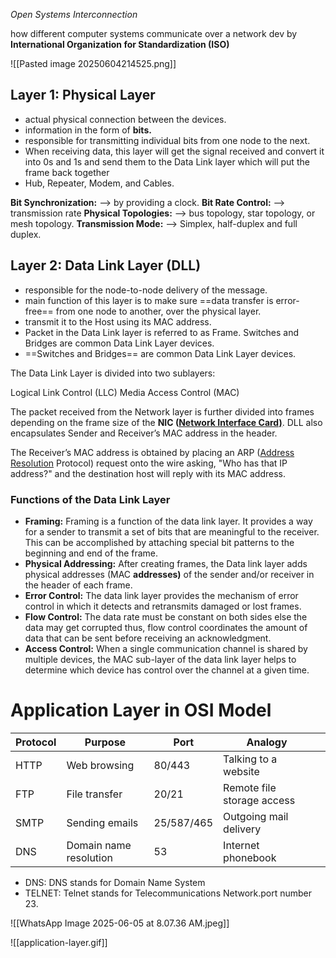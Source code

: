 *Open Systems Interconnection*

how different computer systems communicate over a network
dev by **International Organization for Standardization (ISO)**

![[Pasted image 20250604214525.png]]

## ****Layer 1: Physical Layer****

- actual physical connection between the devices.
- information in the form of ****bits.****
- responsible for transmitting individual bits from one node to the next.
- When receiving data, this layer will get the signal received and convert it into 0s and 1s and send them to the Data Link layer which will put the frame back together
-  Hub, Repeater, Modem, and Cables.

****Bit Synchronization:**** --> by providing a clock.
****Bit Rate Control:**** --> transmission rate
****Physical Topologies:**** --> bus topology, star topology, or mesh topology.
****Transmission Mode:**** --> Simplex, half-duplex and full duplex.

## ****Layer 2: Data Link Layer (DLL)****

- responsible for the node-to-node delivery of the message.
- main function of this layer is to make sure ==data transfer is error-free== from one node to another, over the physical layer.
- transmit it to the Host using its MAC address. 
- Packet in the Data Link layer is referred to as Frame. Switches and Bridges are common Data Link Layer devices.
-  ==Switches and Bridges== are common Data Link Layer devices.

The Data Link Layer is divided into two sublayers:

Logical Link Control (LLC)
Media Access Control (MAC)

The packet received from the Network layer is further divided into frames depending on the frame size of the ****NIC (****[****Network Interface Card)****](https://www.geeksforgeeks.org/nic-full-form/). DLL also encapsulates Sender and Receiver’s MAC address in the header.

The Receiver’s MAC address is obtained by placing an ARP ([Address Resolution](https://www.geeksforgeeks.org/how-address-resolution-protocol-arp-works) Protocol) request onto the wire asking, "Who has that IP address?" and the destination host will reply with its MAC address.

### Functions of the Data Link Layer

- ****Framing:**** Framing is a function of the data link layer. It provides a way for a sender to transmit a set of bits that are meaningful to the receiver. This can be accomplished by attaching special bit patterns to the beginning and end of the frame.
- ****Physical Addressing:**** After creating frames, the Data link layer adds physical addresses (MAC ****addresses)**** of the sender and/or receiver in the header of each frame.
- ****Error Control:**** The data link layer provides the mechanism of error control in which it detects and retransmits damaged or lost frames.
- ****Flow Control:**** The data rate must be constant on both sides else the data may get corrupted thus, flow control coordinates the amount of data that can be sent before receiving an acknowledgment.
- ****Access Control:**** When a single communication channel is shared by multiple devices, the MAC sub-layer of the data link layer helps to determine which device has control over the channel at a given time.

# Application Layer in OSI Model

| Protocol | Purpose                | Port       | Analogy                    |     |
| -------- | ---------------------- | ---------- | -------------------------- | --- |
| HTTP     | Web browsing           | 80/443     | Talking to a website       |     |
| FTP      | File transfer          | 20/21      | Remote file storage access |     |
| SMTP     | Sending emails         | 25/587/465 | Outgoing mail delivery     |     |
| DNS      | Domain name resolution | 53         | Internet phonebook         |     |
- DNS: DNS stands for Domain Name System
- TELNET: Telnet stands for Telecommunications Network.port number 23.

![[WhatsApp Image 2025-06-05 at 8.07.36 AM.jpeg]]

![[application-layer.gif]]

